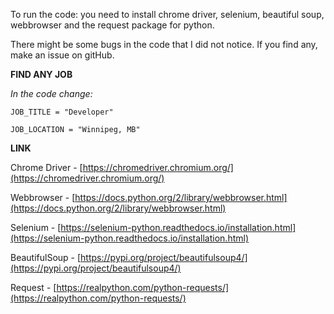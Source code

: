 To run the code: you need to install chrome driver, selenium, beautiful soup, webbrowser and the request package for python.

There might be some bugs in the code that I did not notice. If you find any, make an issue on gitHub.

**FIND ANY JOB**

*In the code change:*

    JOB_TITLE = "Developer"
    
    JOB_LOCATION = "Winnipeg, MB"

**LINK**

Chrome Driver - [https://chromedriver.chromium.org/](https://chromedriver.chromium.org/)

Webbrowser - [https://docs.python.org/2/library/webbrowser.html](https://docs.python.org/2/library/webbrowser.html)

Selenium - [https://selenium-python.readthedocs.io/installation.html](https://selenium-python.readthedocs.io/installation.html)

BeautifulSoup - [https://pypi.org/project/beautifulsoup4/](https://pypi.org/project/beautifulsoup4/)

Request - [https://realpython.com/python-requests/](https://realpython.com/python-requests/)
